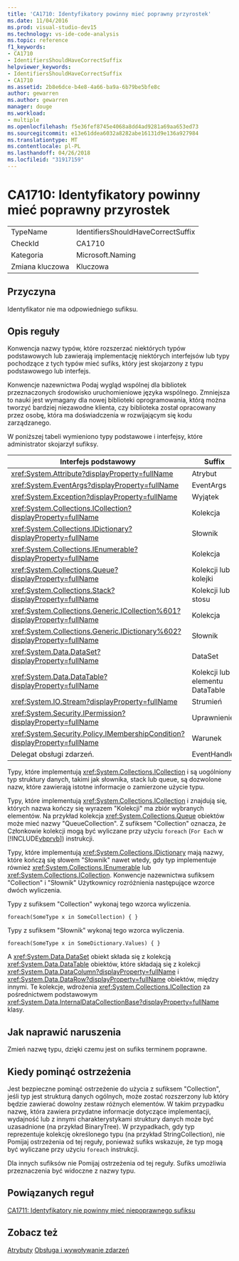 ```yaml
---
title: 'CA1710: Identyfikatory powinny mieć poprawny przyrostek'
ms.date: 11/04/2016
ms.prod: visual-studio-dev15
ms.technology: vs-ide-code-analysis
ms.topic: reference
f1_keywords:
- CA1710
- IdentifiersShouldHaveCorrectSuffix
helpviewer_keywords:
- IdentifiersShouldHaveCorrectSuffix
- CA1710
ms.assetid: 2b8e6dce-b4e8-4a66-ba9a-6b79be5bfe8c
author: gewarren
ms.author: gewarren
manager: douge
ms.workload:
- multiple
ms.openlocfilehash: f5e36fef8745e4068a8dd4ad9281a69aa653ed73
ms.sourcegitcommit: e13e61ddea6032a8282abe16131d9e136a927984
ms.translationtype: MT
ms.contentlocale: pl-PL
ms.lasthandoff: 04/26/2018
ms.locfileid: "31917159"
---
```

# <a name="ca1710-identifiers-should-have-correct-suffix"></a>CA1710: Identyfikatory powinny mieć poprawny przyrostek
|||
|-|-|
|TypeName|IdentifiersShouldHaveCorrectSuffix|
|CheckId|CA1710|
|Kategoria|Microsoft.Naming|
|Zmiana kluczowa|Kluczowa|

## <a name="cause"></a>Przyczyna
 Identyfikator nie ma odpowiedniego sufiksu.

## <a name="rule-description"></a>Opis reguły
 Konwencja nazwy typów, które rozszerzać niektórych typów podstawowych lub zawierają implementację niektórych interfejsów lub typy pochodzące z tych typów mieć sufiks, który jest skojarzony z typu podstawowego lub interfejs.

 Konwencje nazewnictwa Podaj wygląd wspólnej dla bibliotek przeznaczonych środowisko uruchomieniowe języka wspólnego. Zmniejsza to nauki jest wymagany dla nowej biblioteki oprogramowania, którą można tworzyć bardziej niezawodne klienta, czy biblioteka został opracowany przez osobę, która ma doświadczenia w rozwijającym się kodu zarządzanego.

 W poniższej tabeli wymieniono typy podstawowe i interfejsy, które administrator skojarzył sufiksy.

|Interfejs podstawowy|Suffix|
|--------------------------|------------|
|<xref:System.Attribute?displayProperty=fullName>|Atrybut|
|<xref:System.EventArgs?displayProperty=fullName>|EventArgs|
|<xref:System.Exception?displayProperty=fullName>|Wyjątek|
|<xref:System.Collections.ICollection?displayProperty=fullName>|Kolekcja|
|<xref:System.Collections.IDictionary?displayProperty=fullName>|Słownik|
|<xref:System.Collections.IEnumerable?displayProperty=fullName>|Kolekcja|
|<xref:System.Collections.Queue?displayProperty=fullName>|Kolekcji lub kolejki|
|<xref:System.Collections.Stack?displayProperty=fullName>|Kolekcji lub stosu|
|<xref:System.Collections.Generic.ICollection%601?displayProperty=fullName>|Kolekcja|
|<xref:System.Collections.Generic.IDictionary%602?displayProperty=fullName>|Słownik|
|<xref:System.Data.DataSet?displayProperty=fullName>|DataSet|
|<xref:System.Data.DataTable?displayProperty=fullName>|Kolekcji lub elementu DataTable|
|<xref:System.IO.Stream?displayProperty=fullName>|Strumień|
|<xref:System.Security.IPermission?displayProperty=fullName>|Uprawnienie|
|<xref:System.Security.Policy.IMembershipCondition?displayProperty=fullName>|Warunek|
|Delegat obsługi zdarzeń.|EventHandler|

 Typy, które implementują <xref:System.Collections.ICollection> i są uogólniony typ struktury danych, takimi jak słownika, stack lub queue, są dozwolone nazw, które zawierają istotne informacje o zamierzone użycie typu.

 Typy, które implementują <xref:System.Collections.ICollection> i znajdują się, których nazwa kończy się wyrazem "Kolekcji" ma zbiór wybranych elementów. Na przykład kolekcja <xref:System.Collections.Queue> obiektów może mieć nazwy "QueueCollection". Z sufiksem "Collection" oznacza, że Członkowie kolekcji mogą być wyliczane przy użyciu `foreach` (`For Each` w [!INCLUDE[vbprvb](../code-quality/includes/vbprvb_md.md)]) instrukcji.

 Typy, które implementują <xref:System.Collections.IDictionary> mają nazwy, które kończą się słowem "Słownik" nawet wtedy, gdy typ implementuje również <xref:System.Collections.IEnumerable> lub <xref:System.Collections.ICollection>. Konwencje nazewnictwa sufiksem "Collection" i "Słownik" Użytkownicy rozróżnienia następujące wzorce dwóch wyliczenia.

 Typy z sufiksem "Collection" wykonaj tego wzorca wyliczenia.

```
foreach(SomeType x in SomeCollection) { }
```

 Typy z sufiksem "Słownik" wykonaj tego wzorca wyliczenia.

```
foreach(SomeType x in SomeDictionary.Values) { }
```

 A <xref:System.Data.DataSet> obiekt składa się z kolekcją <xref:System.Data.DataTable> obiektów, które składają się z kolekcji <xref:System.Data.DataColumn?displayProperty=fullName> i <xref:System.Data.DataRow?displayProperty=fullName> obiektów, między innymi. Te kolekcje, wdrożenia <xref:System.Collections.ICollection> za pośrednictwem podstawowym <xref:System.Data.InternalDataCollectionBase?displayProperty=fullName> klasy.

## <a name="how-to-fix-violations"></a>Jak naprawić naruszenia
 Zmień nazwę typu, dzięki czemu jest on sufiks terminem poprawne.

## <a name="when-to-suppress-warnings"></a>Kiedy pominąć ostrzeżenia
 Jest bezpieczne pominąć ostrzeżenie do użycia z sufiksem "Collection", jeśli typ jest strukturą danych ogólnych, może zostać rozszerzony lub który będzie zawierać dowolny zestaw różnych elementów. W takim przypadku nazwę, która zawiera przydatne informacje dotyczące implementacji, wydajność lub z innymi charakterystykami struktury danych może być uzasadnione (na przykład BinaryTree). W przypadkach, gdy typ reprezentuje kolekcję określonego typu (na przykład StringCollection), nie Pomijaj ostrzeżenia od tej reguły, ponieważ sufiks wskazuje, że typ mogą być wyliczane przy użyciu `foreach` instrukcji.

 Dla innych sufiksów nie Pomijaj ostrzeżenia od tej reguły. Sufiks umożliwia przeznaczenia być widoczne z nazwy typu.

## <a name="related-rules"></a>Powiązanych reguł
 [CA1711: Identyfikatory nie powinny mieć niepoprawnego sufiksu](../code-quality/ca1711-identifiers-should-not-have-incorrect-suffix.md)

## <a name="see-also"></a>Zobacz też
 [Atrybuty](/dotnet/standard/design-guidelines/attributes) [Obsługa i wywoływanie zdarzeń](/dotnet/standard/events/index)